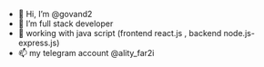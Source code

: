 - 👋 Hi, I’m @govand2
- 👀 I’m full stack developer
- 🌱 working with java script (frontend react.js , backend node.js-express.js)
- 📫 my telegram account @ality_far2i

<!---
govand2/govand2 is a ✨ special ✨ repository because its `README.md` (this file) appears on your GitHub profile.
You can click the Preview link to take a look at your changes.
--->
